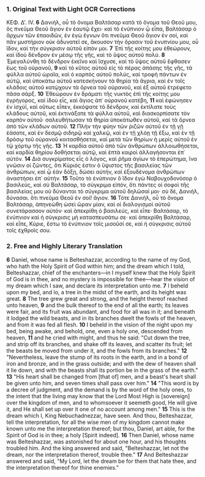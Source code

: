 ### 1. Original Text with Light OCR Corrections

ΚΕΦ. Δ'. IV.
**6** Δανιήλ, οὗ τὸ ὄνομα Βαλτάσαρ κατὰ τὸ ὄνομα τοῦ Θεοῦ μου, ὃς πνεῦμα Θεοῦ ἅγιον ἐν ἑαυτῷ ἔχει· καὶ τὸ ἐνύπνιον ᾧ εἶπα, Βαλτάσαρ ὁ ἄρχων τῶν ἐπαοιδῶν, ἐν ἐγὼ ἔγνων ὅτι πνεῦμα Θεοῦ ἅγιον ἐν σοί, καὶ πᾶν μυστήριον οὐκ ἀδυνατεῖ σε, ἄκουσον τὴν ὄρασιν τοῦ ἐνυπνίου μου, οὗ ἴδον, καὶ τὴν σύγκρισιν αὐτοῦ εἰπὸν μοι.
**7** Ἐπὶ τῆς κοίτης μου ἐθεώρουν, καὶ ἰδοὺ δένδρον ἐν μέσῳ τῆς γῆς, καὶ τὸ ὕψος αὐτοῦ πολύ.
**8** Ἐμεγαλύνθη τὸ δένδρον ἐκεῖνο καὶ ἴσχυσε, καὶ τὸ ὕψος αὐτοῦ ἔφθασεν ἕως τοῦ οὐρανοῦ,
**9** καὶ τὸ κῦτος αὐτοῦ εἰς τὸ πέρας ἁπάσης τῆς γῆς, τὰ φύλλα αὐτοῦ ὡραῖα, καὶ ὁ καρπὸς αὐτοῦ πολύς, καὶ τροφὴ πάντων ἐν αὐτῷ, καὶ ὑποκάτω αὐτοῦ κατεσκήνουν τὰ θηρία τὰ ἄγρια, καὶ ἐν τοῖς κλάδοις αὐτοῦ κατῴχουν τὰ ὄρνεα τοῦ οὐρανοῦ, καὶ ἐξ αὐτοῦ ἐτρέφετο πᾶσα σάρξ.
**10** Ἐθεώρουν ἐν δράματι τῆς νυκτὸς ἐπὶ τῆς κοίτης μου ἐγρήγορος, καὶ ἰδοὺ εἷς, καὶ ἅγιος ἀπ᾿ οὐρανοῦ κατέβη,
**11** καὶ ἐφώνησεν ἐν ἰσχύϊ, καὶ οὕτως εἶπεν, ἐκκόψατε τὸ δένδρον, καὶ ἐκτίλατε τοὺς κλάδους αὐτοῦ, καὶ ἐκτινάξατε τὰ φύλλα αὐτοῦ, καὶ διασκορπίσατε τὸν καρπὸν αὐτοῦ· σαλευθήτωσαν τὰ θηρία ὑποκάτωθεν αὐτοῦ, καὶ τὰ ὄρνεα ἀπὸ τῶν κλάδων αὐτοῦ.
**12** Πλὴν τὴν φύην τῶν ῥιζῶν αὐτοῦ ἐν τῇ γῇ ἐάσατε, καὶ ἐν δεσμῷ σιδηρῷ καὶ χαλκῷ, καὶ ἐν τῇ χλόῃ τῇ ἔξω, καὶ ἐν τῇ δρόσῳ τοῦ οὐρανοῦ κοιτασθήσεται, καὶ μετὰ τῶν θηρίων ἡ μερὶς αὐτοῦ ἐν τῷ χόρτῳ τῆς γῆς.
**13** Ἡ καρδία αὐτοῦ ἀπὸ τῶν ἀνθρώπων ἀλλοιωθήσεται, καὶ καρδία θηρίου δοθήσεται αὐτῷ, καὶ ἑπτὰ καιροὶ ἀλλαγήσονται ἐπ᾿ αὐτόν.
**14** Διὰ συγκρίματος εἷς ὁ λόγος, καὶ ῥῆμα ἁγίων τὸ ἐπερώτημα, ἵνα γνῶσιν οἱ ζῶντες, ὅτι Κύριός ἐστιν ὁ ὕψιστος τῆς βασιλείας τῶν ἀνθρώπων, καὶ ᾧ ἐὰν δόξῃ, δώσει αὐτήν, καὶ ἐξουδένομα ἀνθρώπων ἀναστήσει ἐπ᾿ αὐτήν.
**15** Τοῦτο τὸ ἐνύπνιον ὃ ἴδον ἐγὼ Ναβουχοδονόσορ ὁ βασιλεύς, καὶ σὺ Βαλτάσαρ, τὸ σύγκριμα εἰπόν, ὅτι πάντες οἱ σοφοὶ τῆς βασιλείας μου οὐ δύνανται τὸ σύγκριμα αὐτοῦ δηλῶσαί μοι· σὺ δέ, Δανιήλ, δύνασαι. ὅτι πνεῦμα Θεοῦ ἐν σοί! ἅγιον.
**16** Τότε Δανιήλ, οὗ τὸ ὄνομα Βαλτάσαρ, ἀπηνεώθη ὡσεὶ ὥραν μίαν, καὶ οἱ διαλογισμοὶ αὐτοῦ συνετάρασσον αὐτόν· καὶ ἀπεκρίθη ὁ βασιλεύς, καὶ εἶπε· Βαλτάσαρ, τὸ ἐνύπνιον καὶ ἡ σύγκρισις μὴ κατασπευσάτω σε· καὶ ἀπεκρίθη Βαλτάσαρ, καὶ εἶπε, Κύριε, ἔστω τὸ ἐνύπνιον τοῖς μισοῦσί σε, καὶ ἡ σύγκρισις αὐτοῦ τοῖς ἐχθροῖς σου.

### 2. Free and Highly Literary Translation

**6** Daniel, whose name is Belteshazzar, according to the name of my God, who hath the Holy Spirit of God within him; and the dream which I told, Belteshazzar, chief of the enchanters—in I myself knew that the Holy Spirit of God is in thee, and no mystery is impossible for thee—hear the vision of my dream which I saw, and declare its interpretation unto me.
**7** I beheld upon my bed, and lo, a tree in the midst of the earth, and its height was great.
**8** The tree grew great and strong, and the height thereof reached unto heaven,
**9** and the bulk thereof to the end of all the earth; its leaves were fair, and its fruit was abundant, and food for all was in it; and beneath it lodged the wild beasts, and in its branches dwelt the fowls of the heaven, and from it was fed all flesh.
**10** I beheld in the vision of the night upon my bed, being awake, and behold, one, even a holy one, descended from heaven,
**11** and he cried with might, and thus he said: "Cut down the tree, and strip off its branches, and shake off its leaves, and scatter its fruit; let the beasts be moved from under it, and the fowls from its branches."
**12** "Nevertheless, leave the stump of its roots in the earth, and in a bond of iron and bronze, and in the grass outside; and with the dew of heaven shall it lie down, and with the beasts shall its portion be in the grass of the earth."
**13** "His heart shall be changed from [that of] men, and a beast's heart shall be given unto him, and seven times shall pass over him."
**14** "This word is by a decree of judgment, and the demand is by the word of the holy ones, to the intent that the living may know that the Lord Most High is [sovereign] over the kingdom of men, and to whomsoever it seemeth good, He will give it, and He shall set up over it one of no account among men."
**15** This is the dream which I, King Nebuchadnezzar, have seen. And thou, Belteshazzar, tell the interpretation, for all the wise men of my kingdom cannot make known unto me the interpretation thereof; but thou, Daniel, art able, for the Spirit of God is in thee; a holy [Spirit indeed].
**16** Then Daniel, whose name was Belteshazzar, was astonished for about one hour, and his thoughts troubled him. And the king answered and said, "Belteshazzar, let not the dream, nor the interpretation thereof, trouble thee."
**17** And Belteshazzar answered and said, "My Lord, let the dream be for them that hate thee, and the interpretation thereof for thine enemies."